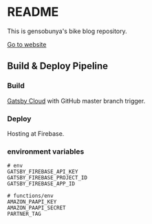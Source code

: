 # README

This is gensobunya's bike blog repository.

[Go to website](http://blog.gensobunya.net)

## Build & Deploy Pipeline

### Build

[Gatsby Cloud](https://www.gatsbyjs.com/cloud/) with GitHub master branch trigger.

### Deploy

Hosting at Firebase.

### environment variables

```
# env
GATSBY_FIREBASE_API_KEY
GATSBY_FIREBASE_PROJECT_ID
GATSBY_FIREBASE_APP_ID

# functions/env
AMAZON_PAAPI_KEY
AMAZON_PAAPI_SECRET
PARTNER_TAG
```
